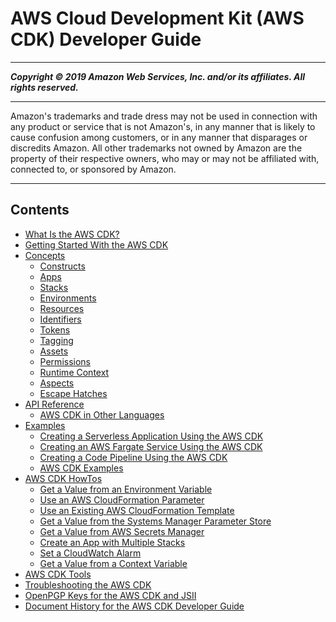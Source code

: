 # AWS Cloud Development Kit (AWS CDK) Developer Guide

-----
*****Copyright &copy; 2019 Amazon Web Services, Inc. and/or its affiliates. All rights reserved.*****

-----
Amazon's trademarks and trade dress may not be used in 
     connection with any product or service that is not Amazon's, 
     in any manner that is likely to cause confusion among customers, 
     or in any manner that disparages or discredits Amazon. All other 
     trademarks not owned by Amazon are the property of their respective
     owners, who may or may not be affiliated with, connected to, or 
     sponsored by Amazon.

-----
## Contents
+ [What Is the AWS CDK?](home.md)
+ [Getting Started With the AWS CDK](getting_started.md)
+ [Concepts](core_concepts.md)
   + [Constructs](constructs.md)
   + [Apps](apps.md)
   + [Stacks](stacks.md)
   + [Environments](environments.md)
   + [Resources](resources.md)
   + [Identifiers](identifiers.md)
   + [Tokens](tokens.md)
   + [Tagging](tagging.md)
   + [Assets](assets.md)
   + [Permissions](permissions.md)
   + [Runtime Context](context.md)
   + [Aspects](aspects.md)
   + [Escape Hatches](cfn_layer.md)
+ [API Reference](reference.md)
   + [AWS CDK in Other Languages](multiple_languages.md)
+ [Examples](examples.md)
   + [Creating a Serverless Application Using the AWS CDK](serverless_example.md)
   + [Creating an AWS Fargate Service Using the AWS CDK](ecs_example.md)
   + [Creating a Code Pipeline Using the AWS CDK](codepipeline_example.md)
   + [AWS CDK Examples](about_examples.md)
+ [AWS CDK HowTos](how_tos.md)
   + [Get a Value from an Environment Variable](get_env_var.md)
   + [Use an AWS CloudFormation Parameter](get_cfn_param.md)
   + [Use an Existing AWS CloudFormation Template](use_cfn_template.md)
   + [Get a Value from the Systems Manager Parameter Store](get_ssm_value.md)
   + [Get a Value from AWS Secrets Manager](get_secrets_manager_value.md)
   + [Create an App with Multiple Stacks](stack_how_to_create_multiple_stacks.md)
   + [Set a CloudWatch Alarm](how_to_set_cw_alarm.md)
   + [Get a Value from a Context Variable](get_context_var.md)
+ [AWS CDK Tools](tools.md)
+ [Troubleshooting the AWS CDK](troubleshooting.md)
+ [OpenPGP Keys for the AWS CDK and JSII](pgp-keys.md)
+ [Document History for the AWS CDK Developer Guide](doc-history.md)
